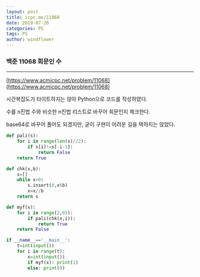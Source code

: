 ```yaml
---
layout: post
title: icpc.me/11068
date: 2019-07-26
categories: PS
tags: PS
author: windflower
---
```

### 백준 11068 회문인 수
---

[https://www.acmicpc.net/problem/11068](https://www.acmicpc.net/problem/11068)

시간복잡도가 타이트하지는 않아 Python으로 코드를 작성하였다.

수를 n진법 수와 비슷한 n진법 리스트로 바꾸어 회문인지 체크한다.

base64로 바꾸어 풀어도 되겠지만, 굳이 구현이 어려운 길을 택하지는 않았다.

```python
def pali(s):
    for i in range(len(s)//2):
        if s[i]!=s[-i-1]:
            return False
    return True

def chk(x,b):
    s=[]
    while x>0:
        s.insert(0,x%b)
        x=x//b
    return s

def myf(x):
    for i in range(2,65):
        if pali(chk(x,i)):
            return True
    return False

if __name__=='__main__':
    t=int(input())
    for i in range(t):
        x=int(input())
        if myf(x): print(1)
        else: print(0)
```
